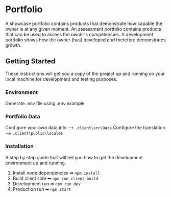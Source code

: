 # Portfolio

A showcase portfolio contains products that demonstrate how capable the owner is at any given moment. An assessment portfolio contains products that can be used to assess the owner's competencies. A development portfolio shows how the owner (has) developed and therefore demonstrates growth.

## Getting Started

These instructions will get you a copy of the project up and running on your local machine for development and testing purposes.

### Environment

Generate .env file using .env.example

### Portfolio Data

Configure your own data into --> `.client\src\Data`
Configure the translation --> `.client\public\locales`

### Installation

A step by step guide that will tell you how to get the development environment up and running.

1. Install node dependencies ➡ `npm install`
2. Build client side ➡ `npm run client-build`
3. Development run ➡ `npm run dev`
4. Production run ➡ `npm start`
